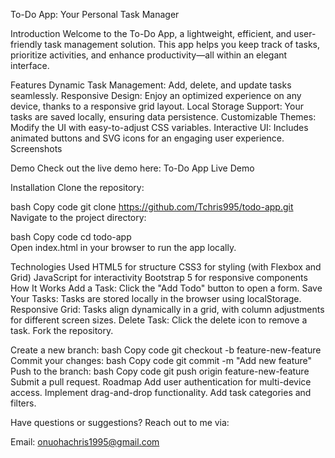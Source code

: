 To-Do App: Your Personal Task Manager

Introduction
Welcome to the To-Do App, a lightweight, efficient, and user-friendly task management solution. This app helps you keep track of tasks, prioritize activities, and enhance productivity—all within an elegant interface.

Features
Dynamic Task Management: Add, delete, and update tasks seamlessly.
Responsive Design: Enjoy an optimized experience on any device, thanks to a responsive grid layout.
Local Storage Support: Your tasks are saved locally, ensuring data persistence.
Customizable Themes: Modify the UI with easy-to-adjust CSS variables.
Interactive UI: Includes animated buttons and SVG icons for an engaging user experience.
Screenshots

Demo
Check out the live demo here: To-Do App Live Demo

Installation
Clone the repository:

bash
Copy code
git clone https://github.com/Tchris995/todo-app.git  
Navigate to the project directory:

bash
Copy code
cd todo-app  
Open index.html in your browser to run the app locally.

Technologies Used
HTML5 for structure
CSS3 for styling (with Flexbox and Grid)
JavaScript for interactivity
Bootstrap 5 for responsive components
How It Works
Add a Task: Click the "Add Todo" button to open a form.
Save Your Tasks: Tasks are stored locally in the browser using localStorage.
Responsive Grid: Tasks align dynamically in a grid, with column adjustments for different screen sizes.
Delete Task: Click the delete icon to remove a task.
Fork the repository.

Create a new branch:
bash
Copy code
git checkout -b feature-new-feature  
Commit your changes:
bash
Copy code
git commit -m "Add new feature"  
Push to the branch:
bash
Copy code
git push origin feature-new-feature  
Submit a pull request.
Roadmap
 Add user authentication for multi-device access.
 Implement drag-and-drop functionality.
 Add task categories and filters.

Have questions or suggestions? Reach out to me via:

Email: onuohachris1995@gmail.com

